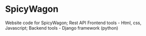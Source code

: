 # SpicyWagon
Website code for SpicyWagon;
Rest API
Frontend tools - Html, css, Javascript;
Backend tools - Django framework (python)
